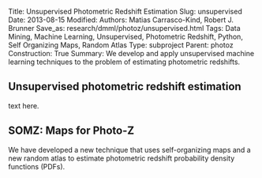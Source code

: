 Title: Unsupervised Photometric Redshift Estimation
Slug: unsupervised
Date: 2013-08-15
Modified: 
Authors: Matias Carrasco-Kind, Robert J. Brunner
Save_as: research/dmml/photoz/unsupervised.html
Tags: Data Mining, Machine Learning, Unsupervised, Photometric Redshift, Python, Self Organizing Maps, Random Atlas
Type: subproject
Parent: photoz
Construction: True
Summary:  We develop and apply unsupervised machine learning techniques to the problem of estimating photometric redshifts.

## Unsupervised photometric redshift estimation

text here.

## SOMZ: Maps for Photo-Z

We have developed a new technique that uses self-organizing maps and a
new random atlas  to estimate photometric redshift probability density
functions (PDFs). 

